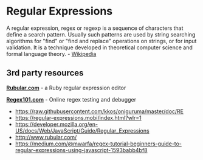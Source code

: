 # Regular Expressions

A regular expression, regex or regexp is a sequence of characters that define a search pattern. Usually such patterns are used by string searching algorithms for "find" or "find and replace" operations on strings, or for input validation. It is a technique developed in theoretical computer science and formal language theory. - [Wikipedia](https://en.wikipedia.org/wiki/Regular_expression)

## 3rd party resources

**[Rubular.com](https://rubular.com/)** - a Ruby regular expression editor

**[Regex101.com](https://regex101.com/)** - Online regex testing and debugger

- https://raw.githubusercontent.com/kkos/oniguruma/master/doc/RE
- https://regular-expressions.mobi/index.html?wlr=1
- https://developer.mozilla.org/en-US/docs/Web/JavaScript/Guide/Regular_Expressions
- http://www.rubular.com/
- https://medium.com/@mwarfa/regex-tutorial-beginners-guide-to-regular-expressions-using-javascript-1593babb4bf8
